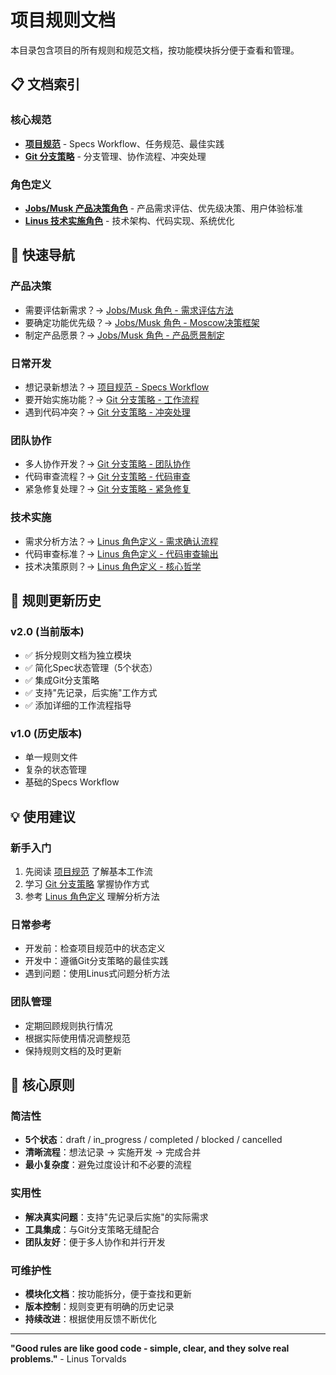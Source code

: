 # 项目规则文档

本目录包含项目的所有规则和规范文档，按功能模块拆分便于查看和管理。

## 📋 文档索引

### 核心规范
- **[项目规范](./project_rules.md)** - Specs Workflow、任务规范、最佳实践
- **[Git 分支策略](./git_workflow.md)** - 分支管理、协作流程、冲突处理

### 角色定义
- **[Jobs/Musk 产品决策角色](./jobs_musk_role.md)** - 产品需求评估、优先级决策、用户体验标准
- **[Linus 技术实施角色](./linus_role.md)** - 技术架构、代码实现、系统优化

## 🎯 快速导航

### 产品决策
- 需要评估新需求？→ [Jobs/Musk 角色 - 需求评估方法](./jobs_musk_role.md#需求评估三步法)
- 要确定功能优先级？→ [Jobs/Musk 角色 - Moscow决策框架](./jobs_musk_role.md#moscow-优先级决策框架)
- 制定产品愿景？→ [Jobs/Musk 角色 - 产品愿景制定](./jobs_musk_role.md#产品愿景制定)

### 日常开发
- 想记录新想法？→ [项目规范 - Specs Workflow](./project_rules.md#specs-workflow简化版)
- 要开始实施功能？→ [Git 分支策略 - 工作流程](./git_workflow.md#分支工作流程)
- 遇到代码冲突？→ [Git 分支策略 - 冲突处理](./git_workflow.md#冲突处理)

### 团队协作
- 多人协作开发？→ [Git 分支策略 - 团队协作](./git_workflow.md#团队协作)
- 代码审查流程？→ [Git 分支策略 - 代码审查](./git_workflow.md#代码审查流程)
- 紧急修复处理？→ [Git 分支策略 - 紧急修复](./git_workflow.md#紧急修复)

### 技术实施
- 需求分析方法？→ [Linus 角色定义 - 需求确认流程](./linus_role.md#需求确认流程)
- 代码审查标准？→ [Linus 角色定义 - 代码审查输出](./linus_role.md#代码审查输出)
- 技术决策原则？→ [Linus 角色定义 - 核心哲学](./linus_role.md#我的核心哲学)

## 🔄 规则更新历史

### v2.0 (当前版本)
- ✅ 拆分规则文档为独立模块
- ✅ 简化Spec状态管理（5个状态）
- ✅ 集成Git分支策略
- ✅ 支持"先记录，后实施"工作方式
- ✅ 添加详细的工作流程指导

### v1.0 (历史版本)
- 单一规则文件
- 复杂的状态管理
- 基础的Specs Workflow

## 💡 使用建议

### 新手入门
1. 先阅读 [项目规范](./project_rules.md) 了解基本工作流
2. 学习 [Git 分支策略](./git_workflow.md) 掌握协作方式
3. 参考 [Linus 角色定义](./linus_role.md) 理解分析方法

### 日常参考
- 开发前：检查项目规范中的状态定义
- 开发中：遵循Git分支策略的最佳实践
- 遇到问题：使用Linus式问题分析方法

### 团队管理
- 定期回顾规则执行情况
- 根据实际使用情况调整规范
- 保持规则文档的及时更新

## 🎯 核心原则

### 简洁性
- **5个状态**：draft / in_progress / completed / blocked / cancelled
- **清晰流程**：想法记录 → 实施开发 → 完成合并
- **最小复杂度**：避免过度设计和不必要的流程

### 实用性
- **解决真实问题**：支持"先记录后实施"的实际需求
- **工具集成**：与Git分支策略无缝配合
- **团队友好**：便于多人协作和并行开发

### 可维护性
- **模块化文档**：按功能拆分，便于查找和更新
- **版本控制**：规则变更有明确的历史记录
- **持续改进**：根据使用反馈不断优化

---

**"Good rules are like good code - simple, clear, and they solve real problems."** - Linus Torvalds